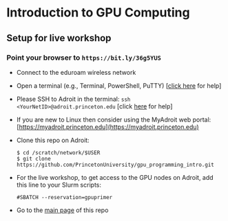 # Introduction to GPU Computing

## Setup for live workshop

### Point your browser to `https://bit.ly/36g5YUS`

+ Connect to the eduroam wireless network

+ Open a terminal (e.g., Terminal, PowerShell, PuTTY) [<a href="https://researchcomputing.princeton.edu/education/training/hardware-and-software-requirements-picscie-workshops" target="_blank">click here</a> for help]

+ Please SSH to Adroit in the terminal: `ssh <YourNetID>@adroit.princeton.edu` [click [here](https://researchcomputing.princeton.edu/faq/why-cant-i-login-to-a-clu) for help]

+ If you are new to Linux then consider using the MyAdroit web portal: [https://myadroit.princeton.edu](https://myadroit.princeton.edu)

+ Clone this repo on Adroit:

   ```
   $ cd /scratch/network/$USER
   $ git clone https://github.com/PrincetonUniversity/gpu_programming_intro.git
   ```

+ For the live workshop, to get access to the GPU nodes on Adroit, add this line to your Slurm scripts:

   `#SBATCH --reservation=gpuprimer`

+ Go to the [main page](https://github.com/PrincetonUniversity/gpu_programming_intro) of this repo
